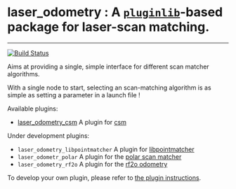 # laser_odometry : A [`pluginlib`](http://wiki.ros.org/pluginlib)-based package for **laser-scan matching**.
---

[![Build Status](https://travis-ci.org/artivis/laser_odometry.svg?branch=master)](https://travis-ci.org/artivis/laser_odometry)

Aims at providing a single, simple interface for different scan matcher algorithms.

With a single node to start, selecting an scan-matching algorithm is as simple as setting a parameter in a launch file !

Available plugins:

-  [laser_odometry_csm](https://github.com/artivis/laser_odometry_csm) A plugin for [csm](https://github.com/AndreaCensi/csm)

Under development plugins:

- `laser_odometry_libpointmatcher` A plugin for [libpointmatcher](https://github.com/ethz-asl/libpointmatcher)
- `laser_odometr_polar` A plugin for the [polar scan matcher](https://github.com/ccny-ros-pkg/scan_tools/tree/indigo/polar_scan_matcher)
- `laser_odometry_rf2o` A plugin for the [rf2o odometry](http://wiki.ros.org/rf2o_laser_odometry)

<!-- -  [laser_odometry_libpointmatcher](https://github.com/artivis/laser_odometry_libpointmatcher) -->
<!-- -  [laser_odometry_gpar](https://github.com/artivis/laser_odometry_gpar) -->
<!-- -  [laser_odometr_polar](https://github.com/artivis/laser_odometr_polar) -->
<!-- -  [laser_odometr_rf2o](https://github.com/artivis/laser_odometr_rf2o) -->

To develop your own plugin, please refer to [the plugin instructions](https://github.com/artivis/laser_odometry/wiki/Create-a-plugin).

